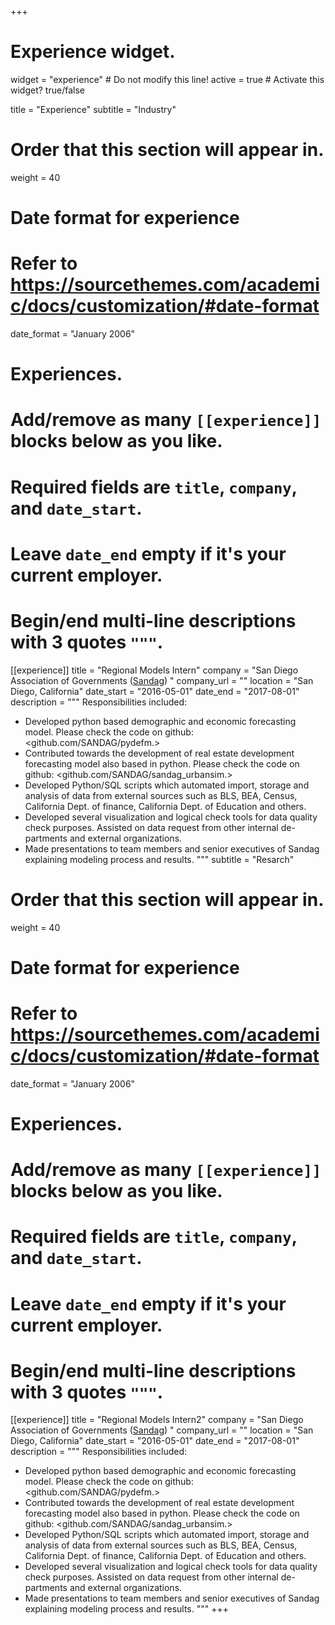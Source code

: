 +++
# Experience widget.
widget = "experience"  # Do not modify this line!
active = true  # Activate this widget? true/false

title = "Experience"
subtitle = "Industry"

# Order that this section will appear in.
weight = 40

# Date format for experience
#   Refer to https://sourcethemes.com/academic/docs/customization/#date-format
date_format = "January 2006"

# Experiences.
#   Add/remove as many `[[experience]]` blocks below as you like.
#   Required fields are `title`, `company`, and `date_start`.
#   Leave `date_end` empty if it's your current employer.
#   Begin/end multi-line descriptions with 3 quotes `"""`.
[[experience]]
  title = "Regional Models Intern"
  company = "San Diego Association of Governments ([Sandag](https://www.sandag.org)) "
  company_url = ""
  location = "San Diego, California"
  date_start = "2016-05-01"
  date_end = "2017-08-01"
  description = """
  Responsibilities included:
  
  * Developed python based demographic and economic forecasting model.
   Please check the code on github: <github.com/SANDAG/pydefm.>
  * Contributed towards the development of real estate development forecasting model also based in python. Please check the code on github: <github.com/SANDAG/sandag_urbansim.>
  * Developed Python/SQL scripts which automated import, storage and analysis of data from external sources such as BLS, BEA, Census, California Dept. of finance, California Dept. of Education and others.
  * Developed several visualization and logical check tools for data quality check purposes. Assisted on data request from other internal de- partments and external organizations.
  * Made presentations to team members and senior executives of Sandag explaining modeling process and results.
  """
subtitle = "Resarch"

# Order that this section will appear in.
weight = 40

# Date format for experience
#   Refer to https://sourcethemes.com/academic/docs/customization/#date-format
date_format = "January 2006"

# Experiences.
#   Add/remove as many `[[experience]]` blocks below as you like.
#   Required fields are `title`, `company`, and `date_start`.
#   Leave `date_end` empty if it's your current employer.
#   Begin/end multi-line descriptions with 3 quotes `"""`.
[[experience]]
  title = "Regional Models Intern2"
  company = "San Diego Association of Governments ([Sandag](https://www.sandag.org)) "
  company_url = ""
  location = "San Diego, California"
  date_start = "2016-05-01"
  date_end = "2017-08-01"
  description = """
  Responsibilities included:
  
  * Developed python based demographic and economic forecasting model.
   Please check the code on github: <github.com/SANDAG/pydefm.>
  * Contributed towards the development of real estate development forecasting model also based in python. Please check the code on github: <github.com/SANDAG/sandag_urbansim.>
  * Developed Python/SQL scripts which automated import, storage and analysis of data from external sources such as BLS, BEA, Census, California Dept. of finance, California Dept. of Education and others.
  * Developed several visualization and logical check tools for data quality check purposes. Assisted on data request from other internal de- partments and external organizations.
  * Made presentations to team members and senior executives of Sandag explaining modeling process and results.
  """
+++
